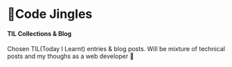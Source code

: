 # :musical_note:Code Jingles
#### TIL Collections & Blog

Chosen TIL(Today I Learnt) entries & blog posts.
Will be mixture of technical posts and my thoughs as a web developer :raised_hands:
